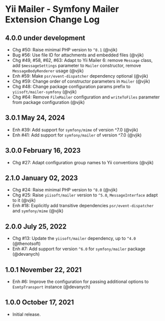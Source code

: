 # Yii Mailer - Symfony Mailer Extension Change Log

## 4.0.0 under development

- Chg #50: Raise minimal PHP version to `^8.1` (@vjik)
- Bug #56: Use file ID for attachments and embedded files (@vjik)
- Chg #49, #58, #62, #63: Adapt to Yii Mailer 6: remove `Message` class, add `$messageSettings` parameter to `Mailer`
  constructor, remove `MessageBodyRenderer` usage (@vjik)
- Enh #59: Make `psr/event-dispatcher` dependency optional (@vjik)
- Chg #59: Change order of constructor parameters in `Mailer` (@vjik)
- Chg #48: Change package configuration params prefix to `yiisoft/mailer-symfony` (@vjik)
- Chg #64: Remove `FileMailer` configuration and `writeToFiles` parameter from package configuration (@vjik)

## 3.0.1 May 24, 2024

- Enh #39: Add support for `symfony/mime` of version ^7.0 (@vjik)
- Enh #41: Add support for `symfony/mailer` of version ^7.0 (@vjik)

## 3.0.0 February 16, 2023

- Chg #27: Adapt configuration group names to Yii conventions (@vjik)

## 2.1.0 January 02, 2023

- Chg #24: Raise minimal PHP version to `^8.0` (@vjik)
- Chg #25: Raise `yiisoft/mailer` version to `^5.0`, `MessageInterface` adapt to it (@vjik)
- Enh #18: Explicitly add transitive dependencies `psr/event-dispatcher` and `symfony/mime` (@vjik)

## 2.0.0 July 25, 2022

- Chg #13: Update the `yiisoft/mailer` dependency, up to `^4.0` (@thenotsoft)
- Enh #7: Add support for version `^6.0` for `symfony/mailer` package (@devanych)

## 1.0.1 November 22, 2021

- Enh #6: Improve the configuration for passing additional options to `EsmtpTransport` instance (@devanych)

## 1.0.0 October 17, 2021

- Initial release.
